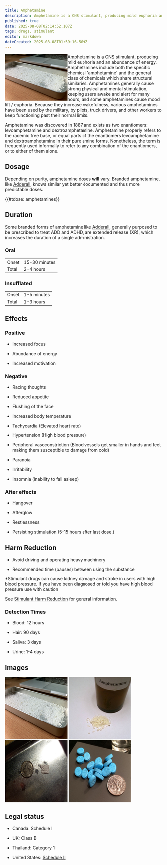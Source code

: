 ```yaml
---
title: Amphetamine
description: Amphetamine is a CNS stimulant, producing mild euphoria and an abundance of energy. Amphetamines include both the specific chemical 'amphetamine' and the...
published: true
date: 2025-08-08T02:14:52.107Z
tags: drugs, stimulant
editor: markdown
dateCreated: 2025-08-08T01:59:16.509Z
---
```


<img src="/assets/spaste.png" alt="Dried speed paste" style="float: left; width: 200px;">

Amphetamine is a CNS stimulant, producing mild euphoria and an abundance of energy. Amphetamines include both the specific chemical 'amphetamine' and the general class of chemicals which share structural similaries. Amphetamines generally cause strong physical and mental stimulation, keeping users awake and alert for many hours, and some amphetamines cause mood lift / euphoria. Because they increase wakefulness, various amphetamines have been used by the military, by pilots, truck drivers, and other workers to keep functioning past their normal limits.

Amphetamine was discovered in 1887 and exists as two enantiomers: levoamphetamine and dextroamphetamine. Amphetamine properly refers to the racemic free base, or equal parts of the enantiomers levoamphetamine and dextroamphetamine in their pure amine forms. Nonetheless, the term is frequently used informally to refer to any combination of the enantiomers, or to either of them alone.

## Dosage

Depending on purity, amphetamine doses **will** vary. Branded amphetamine, like [Adderall](/en/adderall), knows similar yet better documented and thus more predictable doses.

{{#tdose: amphetamines}}

## Duration

Some branded forms of amphetamine like [Adderall](/en/adderall), generally purposed to be prescribed to treat ADD and ADHD, are extended release (XR), which increases the duration of a single administration.

### Oral

| | |
|--|--|
| Onset | 15-30 minutes |
| Total | 2-4 hours |

### Insufflated

| | |
|--|--|
| Onset | 1-5 minutes |
| Total | 1-3 hours |

## Effects

### Positive

* Increased focus

* Abundance of energy

* Increased motivation

### Negative

* Racing thoughts

* Reduced appetite

* Flushing of the face

* Increased body temperature

* Tachycardia (Elevated heart rate)

* Hypertension (High blood pressure)

* Peripheral vasoconstriction (Blood vessels get smaller in hands and feet making them susceptible to damage from cold)

* Paranoia

* Irritability

* Insomnia (inability to fall asleep)

### After effects

* Hangover

* Afterglow

* Restlessness

* Persisting stimulation (5-15 hours after last dose.)

## Harm Reduction

* Avoid driving and operating heavy machinery

* Recommended time (pauses) between using the substance

*Stimulant drugs can cause kidney damage and stroke in users with high blood pressure. If you have been diagnosed or told you have high blood pressure use with caution

See [Stimulant Harm Reduction](/en/stimulants#harm-reduction) for general information.

### Detection Times

* Blood: 12 hours

* Hair: 90 days

* Saliva: 3 days

* Urine: 1-4 days

## Images

<img src="/assets/spaste.png" alt="Drying amphetamine paste" width="200px" height="200px">
<img src="/assets/amphetamine.jpg" alt="Amphetamine with vial" width="200px" height="200px">
<img src="/assets/amphetamines.jpg" alt="~50mg of amphetamine" width="200px" height="200px">
<img src="/assets/adderall.jpg" alt="Several 10mg Adderall IR pills" width="200px" height="200px">

## Legal status

* Canada: Schedule I

* UK: Class B

* Thailand: Category 1

* United States: [Schedule II](http://www.justice.gov/dea/druginfo/ds.shtml)